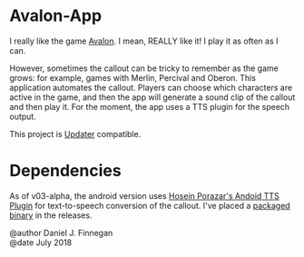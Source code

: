 # Avalon-App

I really like the game [Avalon](https://boardgamegeek.com/boardgame/128882/resistance-avalon).
I mean, REALLY like it!
I play it as often as I can.

However, sometimes the callout can be tricky to remember as the game grows: for example, games with Merlin, Percival and Oberon.
This application automates the callout.
Players can choose which characters are active in the game, and then the app will generate a sound clip of the callout and then play it.
For the moment, the app uses a TTS plugin for the speech output.

This project is [Updater](https://github.com/Ps2Fino/Updater) compatible.

# Dependencies
As of v03-alpha, the android version uses [Hosein Porazar's Andoid TTS Plugin](https://github.com/HoseinPorazar/Android-Native-TTS-plugin-for-Unity-3d/tree/Modified) for text-to-speech conversion of the callout.
I've placed a [packaged binary](https://github.com/Ps2Fino/Avalon-App/releases/tag/v0.2.1-android-alpha) in the releases.

@author Daniel J. Finnegan  
@date July 2018
